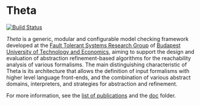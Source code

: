 # Theta

[![Build Status](https://travis-ci.com/FTSRG/theta-dev.svg?token=85GYo3nhkE5uMJYayyw8&branch=master)](https://travis-ci.com/FTSRG/theta-dev)

_Theta_ is a generic, modular and configurable model checking framework developed at the [Fault Tolerant Systems Research Group](http://inf.mit.bme.hu/en) of [Budapest University of Technology and Economics](http://www.bme.hu/?language=en), aiming to support the design and evaluation of abstraction refinement-based algorithms for the reachability analysis of various formalisms.
The main distinguishing characteristic of Theta is its architecture that allows the definition of input formalisms with higher level language front-ends, and the combination of various abstract domains, interpreters, and strategies for abstraction and refinement.

For more information, see the [list of publications](http://home.mit.bme.hu/~hajdua/theta/) and the [doc](doc) folder.
